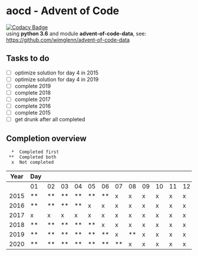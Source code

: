 # aocd - Advent of Code
[![Codacy Badge](https://api.codacy.com/project/badge/Grade/f816ea895a8d48179a5fa2619cd19979)](https://www.codacy.com/manual/Luke-1335/aocd?utm_source=github.com&amp;utm_medium=referral&amp;utm_content=Luke-1335/aocd&amp;utm_campaign=Badge_Grade)  
using **python 3.6** and module **advent-of-code-data**, see: <https://github.com/wimglenn/advent-of-code-data>

## Tasks to do
- [ ] optimize solution for day 4 in 2015
- [ ] optimize solution for day 4 in 2019
- [ ] complete 2019
- [ ] complete 2018
- [ ] complete 2017
- [ ] complete 2016
- [ ] complete 2015
- [ ] get drunk after all completed

## Completion overview
```
  *  Completed first
 **  Completed both  
  x  Not completed    
```
| **Year** | **Day**  | | |    |    |    |    |    |    |    |    |    |    |    |    |    |    |    |    |    |    |    |    |    |    |
| -------- | -- | -- | -- | -- | -- | -- | -- | -- | -- | -- | -- | -- | -- | -- | -- | -- | -- | -- | -- | -- | -- | -- | -- | -- | -- |
|          | 01 | 02 | 03 | 04 | 05 | 06 | 07 | 08 | 09 | 10 | 11 | 12 | 13 | 14 | 15 | 16 | 17 | 18 | 19 | 20 | 21 | 22 | 23 | 24 | 25 |
|   2015   | ** | ** | ** | ** | ** | ** |  x |  x |  x |  x |  x |  x |  x |  x |  x |  x |  x |  x |  x |  x |  x |  x |  x |  x |  x |
|   2016   | ** | ** | ** | ** |  x |  x |  x |  x |  x |  x |  x |  x |  x |  x |  x |  x |  x |  x |  x |  x |  x |  x |  x |  x |  x |
|   2017   |  x |  x |  x |  x |  x |  x |  x |  x |  x |  x |  x |  x |  x |  x |  x |  x |  x |  x |  x |  x |  x |  x |  x |  x |  x |
|   2018   | ** | ** | ** | ** | ** |  x |  x |  x |  x |  x |  x |  x |  x |  x |  x |  x |  x |  x |  x |  x |  x |  x |  x |  x |  x |
|   2019   | ** | ** | ** | ** | ** | ** |  x | ** |  x |  x |  x |  x |  x |  x |  x |  x |  x |  x |  x |  x |  x |  x |  x |  x |  x |
|   2020   | ** | ** | ** | ** | ** | ** | ** |  x |  x |  x |  x |  x |  x |  x |  x |  x |  x |  x |  x |  x |  x |  x |  x |  x |  x |  

